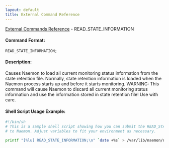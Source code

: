 ```yaml
---
layout: default
title: External Command Reference
---
```


<!--
************************************************
* AUTO GENERATED PAGE - USE ./update SCRIPT
************************************************
-->

<span class="glyphicon glyphicon-arrow-up"></span><a href="index.html"> External Commands Reference</a> - READ_STATE_INFORMATION<br>

#### Command Format:

`READ_STATE_INFORMATION;`

#### Description:

Causes Naemon to load all current monitoring status information from the state retention file. Normally, state retention information is loaded when the Naemon process starts up and before it starts monitoring. WARNING: This command will cause Naemon to discard all current monitoring status information and use the information stored in state retention file! Use with care.

#### Shell Script Usage Example:

```sh
#!/bin/sh
# This is a sample shell script showing how you can submit the READ_STATE_INFORMATION command
# to Naemon. Adjust variables to fit your environment as necessary.

printf "[%lu] READ_STATE_INFORMATION;\n" `date +%s` > /var/lib/naemon/naemon.cmd
```
